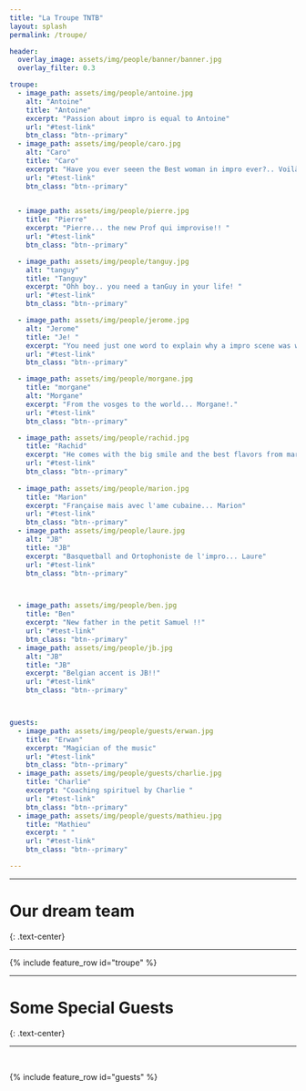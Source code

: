 ```yaml
---
title: "La Troupe TNTB"
layout: splash
permalink: /troupe/

header:
  overlay_image: assets/img/people/banner/banner.jpg
  overlay_filter: 0.3

troupe:
  - image_path: assets/img/people/antoine.jpg
    alt: "Antoine"
    title: "Antoine"
    excerpt: "Passion about impro is equal to Antoine"
    url: "#test-link"
    btn_class: "btn--primary"
  - image_path: assets/img/people/caro.jpg
    alt: "Caro"
    title: "Caro"
    excerpt: "Have you ever seeen the Best woman in impro ever?.. Voilà Caro!"
    url: "#test-link"    
    btn_class: "btn--primary"

    
  - image_path: assets/img/people/pierre.jpg
    title: "Pierre"
    excerpt: "Pierre... the new Prof qui improvise!! "  
    url: "#test-link"    
    btn_class: "btn--primary"  

  - image_path: assets/img/people/tanguy.jpg
    alt: "tanguy"
    title: "Tanguy"
    excerpt: "Ohh boy.. you need a tanGuy in your life! "
    url: "#test-link"    
    btn_class: "btn--primary"

  - image_path: assets/img/people/jerome.jpg
    alt: "Jerome"
    title: "Je! "
    excerpt: "You need just one word to explain why a impro scene was wonderful....C'est Jerome!! "
    url: "#test-link"    
    btn_class: "btn--primary"

  - image_path: assets/img/people/morgane.jpg
    title: "morgane"
    alt: "Morgane"
    excerpt: "From the vosges to the world... Morgane!."      
    url: "#test-link"    
    btn_class: "btn--primary"

  - image_path: assets/img/people/rachid.jpg
    title: "Rachid"
    excerpt: "He comes with the big smile and the best flavors from marroc..Rachid "  
    url: "#test-link"    
    btn_class: "btn--primary"
    
  - image_path: assets/img/people/marion.jpg
    title: "Marion"
    excerpt: "Française mais avec l'ame cubaine... Marion"  
    url: "#test-link"    
    btn_class: "btn--primary"
  - image_path: assets/img/people/laure.jpg
    alt: "JB"
    title: "JB"
    excerpt: "Basquetball and Ortophoniste de l'impro... Laure"
    url: "#test-link"    
    btn_class: "btn--primary"



  - image_path: assets/img/people/ben.jpg
    title: "Ben"
    excerpt: "New father in the petit Samuel !!"  
    url: "#test-link"    
    btn_class: "btn--primary"
  - image_path: assets/img/people/jb.jpg
    alt: "JB"
    title: "JB"
    excerpt: "Belgian accent is JB!!"
    url: "#test-link"    
    btn_class: "btn--primary"



guests:
  - image_path: assets/img/people/guests/erwan.jpg
    title: "Erwan"
    excerpt: "Magician of the music"  
    url: "#test-link"    
    btn_class: "btn--primary"
  - image_path: assets/img/people/guests/charlie.jpg    
    title: "Charlie"
    excerpt: "Coaching spirituel by Charlie "
    url: "#test-link"    
    btn_class: "btn--primary"
  - image_path: assets/img/people/guests/mathieu.jpg    
    title: "Mathieu"
    excerpt: " "      
    url: "#test-link"    
    btn_class: "btn--primary"  

---
```



---
# Our dream team
{: .text-center}

----



{% include feature_row id="troupe" %}


---

# Some Special Guests
{: .text-center}

---
<br>


{% include feature_row id="guests"  %}



